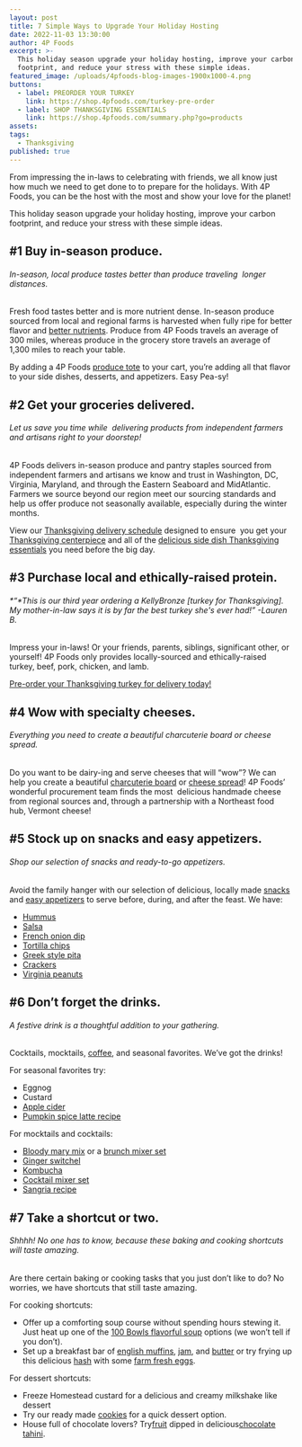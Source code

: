 ```yaml
---
layout: post
title: 7 Simple Ways to Upgrade Your Holiday Hosting
date: 2022-11-03 13:30:00
author: 4P Foods
excerpt: >-
  This holiday season upgrade your holiday hosting, improve your carbon
  footprint, and reduce your stress with these simple ideas.
featured_image: /uploads/4pfoods-blog-images-1900x1000-4.png
buttons:
  - label: PREORDER YOUR TURKEY
    link: https://shop.4pfoods.com/turkey-pre-order
  - label: SHOP THANKSGIVING ESSENTIALS
    link: https://shop.4pfoods.com/summary.php?go=products
assets:
tags:
  - Thanksgiving
published: true
---
```

From impressing the in-laws to celebrating with friends, we all know just how much we need to get done to to prepare for the holidays. With 4P Foods, you can be the host with the most and show your love for the planet\!

This holiday season upgrade your holiday hosting, improve your carbon footprint, and reduce your stress with these simple ideas.

## **\#1 Buy in-season produce.**

###### *In-season, local produce tastes better than produce traveling&nbsp; longer distances.*

Fresh food tastes better and is more nutrient dense. In-season produce sourced from local and regional farms is harvested when fully ripe for better flavor and [better nutrients](https://www.hopkinsmedicine.org/health/wellness-and-prevention/health-benefits-of-farmers-markets). Produce from 4P Foods travels an average of&nbsp; 300 miles, whereas produce in the grocery store travels an average of 1,300 miles to reach your table.

By adding a 4P Foods [produce tote](https://shop.4pfoods.com/4p-bags) to your cart, you’re adding all that flavor to your side dishes, desserts, and appetizers. Easy Pea-sy\!

## **\#2 Get your groceries delivered.**

###### *Let us save you time while&nbsp; delivering products from independent farmers and artisans right to your doorstep\!*&nbsp;

4P Foods delivers in-season produce and pantry staples sourced from independent farmers and artisans we know and trust in Washington, DC, Virginia, Maryland, and through the Eastern Seaboard and MidAtlantic. Farmers we source beyond our region meet our sourcing standards and help us offer produce not seasonally available, especially during the winter months.

View our [Thanksgiving delivery schedule](https://4pfoods.com/posts/special-thanksgiving-delivery-schedule/) designed to ensure&nbsp; you get your [Thanksgiving centerpiece](https://shop.4pfoods.com/turkey-pre-order) and all of the [delicious side dish Thanksgiving essentials](https://shop.4pfoods.com/vegetables) you need before the big day.

## **\#3 Purchase local and ethically-raised protein.**

###### *“**This is our third year ordering a KellyBronze \[turkey for Thanksgiving\]. My mother-in-law says it is by far the best turkey she's ever had\!” -Lauren B.*

Impress your in-laws\! Or your friends, parents, siblings, significant other, or yourself\! 4P Foods only provides locally-sourced and ethically-raised turkey, beef, pork, chicken, and lamb.

[Pre-order your Thanksgiving turkey for delivery today\!](https://shop.4pfoods.com/turkey-pre-order)

## **\#4 Wow with specialty cheeses.**

###### *Everything you need to create a beautiful charcuterie board or cheese spread.*

Do you want to be dairy-ing and serve cheeses that will “wow”? We can help you create a beautiful [charcuterie board](https://shop.4pfoods.com/product/the-perfect-charcuterie-board) or [cheese spread](https://shop.4pfoods.com/cheese)\! 4P Foods’ wonderful procurement team finds the most&nbsp; delicious handmade cheese from regional sources and, through a partnership with a Northeast food hub, Vermont cheese\!

## **\#5 Stock up on snacks and easy appetizers.**

###### *Shop our selection of snacks and ready-to-go appetizers.*

Avoid the family hanger with our selection of delicious, locally made [snacks](https://shop.4pfoods.com/snacks) and [easy appetizers](https://shop.4pfoods.com/provisions) to serve before, during, and after the feast. We have:

* [Hummus](https://shop.4pfoods.com/summary.php?go=products&amp;search_substring=hummus)
* [Salsa](https://shop.4pfoods.com/summary.php?go=products&amp;search_substring=salsa)
* [French onion dip](https://shop.4pfoods.com/product/french-onion-dip)
* [Tortilla chips](https://shop.4pfoods.com/product/fried-corn-chips-yellow)
* [Greek style pita](https://shop.4pfoods.com/product/greek-style-pita-bread-5-pcs)
* [Crackers](https://shop.4pfoods.com/summary.php?go=products&amp;search_substring=crackers)
* [Virginia peanuts](https://shop.4pfoods.com/summary.php?go=products&amp;search_substring=peanuts)

## **\#6 Don’t forget the drinks.**

###### *A festive drink is a thoughtful addition to your gathering.*

Cocktails, mocktails, [coffee](https://shop.4pfoods.com/summary.php?go=products&amp;search_substring=coffee), and seasonal favorites. We’ve got the drinks\!

For seasonal favorites try:

* Eggnog
* Custard
* [Apple cider](https://shop.4pfoods.com/product/apple-cider)
* [Pumpkin spice latte recipe](https://4pfoods.com/recipes/pumpkin-spice-latte-breakfast-recipe/)

For mocktails and cocktails:

* [Bloody mary mix](https://shop.4pfoods.com/summary.php?go=products&amp;search_substring=bloody%20mary) or a [brunch mixer set](https://shop.4pfoods.com/product/bloody-mary-lovers-gift-set-clone)
* [Ginger switchel](https://shop.4pfoods.com/product/ginger-switchel)
* [Kombucha](https://shop.4pfoods.com/summary.php?go=products&amp;search_substring=kombucha)
* [Cocktail mixer set](https://shop.4pfoods.com/product/house-cocktail-gift-set)
* [Sangria recipe](https://4pfoods.com/recipes/strawberry-sangria-starring-mad-magic-kombucha/)

## **\#7 Take a shortcut or two.&nbsp;**

###### *Shhhh\! No one has to know, because these baking and cooking shortcuts will taste amazing.*

Are there certain baking or cooking tasks that you just don’t like to do? No worries, we have shortcuts that still taste amazing.

For cooking shortcuts:

* Offer up a comforting soup course without spending hours stewing it. Just heat up one of the [100 Bowls flavorful soup](https://shop.4pfoods.com/summary.php?go=products&amp;search_substring=soup) options (we won’t tell if you don’t).&nbsp;
* Set up a breakfast bar of [english muffins](https://shop.4pfoods.com/product/gf-english-muffin-plain-delicious), [jam](https://shop.4pfoods.com/summary.php?go=products&amp;search_substring=jam), and [butter](https://shop.4pfoods.com/butter) or try frying up this delicious [hash](https://shop.4pfoods.com/summary.php?go=products&amp;search_substring=hash) with some [farm fresh eggs](https://shop.4pfoods.com/egg-products).

For dessert shortcuts:

* Freeze Homestead custard for a delicious and creamy milkshake like dessert
* Try our ready made [cookies](https://shop.4pfoods.com/baked-goods) for a quick dessert option.
* House full of chocolate lovers? Try[fruit](https://shop.4pfoods.com/fruit-produce) dipped in delicious[chocolate tahini](https://shop.4pfoods.com/product/chocolate-sweet-tahini).

&nbsp;